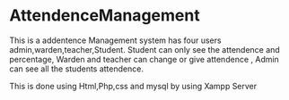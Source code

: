 # AttendenceManagement
This is a addentence Management system has four users admin,warden,teacher,Student.
Student can only see the attendence and percentage,
Warden and teacher can change or give attendence ,
Admin can see all the students attendence.

This is done using Html,Php,css and mysql by using Xampp Server
